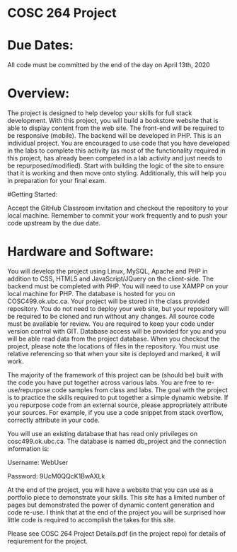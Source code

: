 # COSC 264 Project
# Due Dates: 

All code must be committed by the end of the day on April 13th, 2020

# Overview:

The project is designed to help develop your skills for full stack development.  With this project, you will build a bookstore website that is able to display content from the web site.  The front-end will be required to be responsive (mobile).  The backend will be developed in PHP.  This is an individual project.   You are encouraged to use code that you have developed in the labs to complete this activity (as most of the functionality required in this project, has already been competed in a lab activity and just needs to be repurposed/modified).   Start with building the logic of the site to ensure that it is working and then move onto styling.    Additionally, this will help you in preparation for your final exam.

#Getting Started:

Accept the GitHub Classroom invitation and checkout the repository to your local machine.  Remember to commit your work frequently and to push your code upstream by the due date.  

# Hardware and Software:

You will develop the project using Linux, MySQL, Apache and PHP in addition to CSS, HTML5 and JavaScript/JQuery on the client-side.  The backend must be completed with PHP.  You will need to use XAMPP on your local machine for PHP.  The database is hosted for you on COSC499.ok.ubc.ca.  Your project will be stored in the class provided repository.  You do not need to deploy your web site, but your repository will be required to be cloned and run without any changes.  All source code must be available for review.  You are required to keep your code under version control with GIT.  Database access will be provided for you and you will be able read data from the project database.   When you checkout the project, please note the locations of files in the repository.  You must use relative referencing so that when your site is deployed and marked, it will work.

The majority of the framework of this project can be (should be) built with the code you have put together across various labs.  You are free to re-use/repurpose code samples from class and labs.  The goal with the project is to practice the skills required to put together a simple dynamic website.   If you repurpose code from an external source, please appropriately attribute your sources.  For example, if you use a code snippet from stack overflow, correctly attribute in your code.  

You will use an existing database that has read only privileges on cosc499.ok.ubc.ca.  The database is named db_project and the connection information is:

Username: WebUser

Password: 9UcM0QQcK1BwAXLk

At the end of the project, you will have a website that you can use as a portfolio piece to demonstrate your skills.  This site has a limited number of pages but demonstrated the power of dynamic content generation and code re-use.   I think that at the end of the project you will be surprised how little code is required to accomplish the takes for this site. 

Please see COSC 264 Project Details.pdf (in the project repo) for details of reqiurement for the project.
